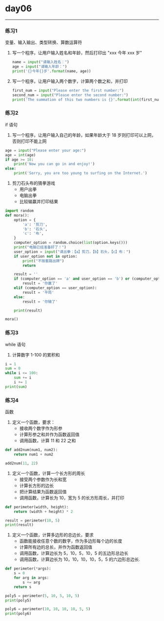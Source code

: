 # day06

---

### 练习1

变量、输入输出、类型转换、算数运算符

1. 写一个程序，让用户输入姓名和年龄，然后打印出 "xxx 今年 xxx 岁"

   ```py
   name = input("请输入姓名：")
   age = input("请输入年龄：")
   print('{}今年{}岁'.format(name, age))
   ```

2. 写一个程序，让用户输入两个数字，计算两个数之和，并打印

   ```python
   first_num = input("Please enter the first number:")
   second_num = input("Please enter the second number:")
   print('The summation of this two numbers is {}'.format(int(first_num) + int(second_num)))
   ```

### 练习2

if 语句

1. 写一个程序，让用户输入自己的年龄，如果年龄大于 18 岁则打印可以上网，否则打印不能上网

```python
age = input("Please enter your age:")
age = int(age)
if age >= 18:
    print('Now you can go in and enjoy!')
else:
    print('Sorry, you are too young to surfing on the Internet.')
```

1. 剪刀石头布的猜拳游戏
   * 用户出拳
   * 电脑出拳
   * 比较输赢并打印结果

```python
import random
def mora():
    option = {
        'a': '剪刀',
        'b': '石头',
        'c': '布',
    }
    computer_option = random.choice(list(option.keys()))
    print("电脑已经准备好了！")
    user_option = input("请出拳：【a】剪刀，【b】石头，【c】布：")
    if user_option not in option:
        print("不按套路出牌")
        return

    result = ''
    if (computer_option == 'a' and user_option == 'b') or (computer_option == 'b' and user_option == 'c') or (computer_option == 'c' and user_option == 'a'):
        result = '你赢了'
    elif (computer_option == user_option):
        result = '平局'
    else:
        result = '你输了'

    print(result)

mora()
```

### 练习3

while 语句

1. 计算数字 1-100 的累积和

```python
i = 1
sum = 0
while i <= 100:
    sum += i
    i += 1
print(sum)
```

### 练习4

函数

1. 定义一个函数，要求：
   * 接收两个数字作为形参
   * 计算形参之和并作为函数返回值
   * 调用函数，计算 11 和 22 之和

```python
def add2num(num1, num2):
    return num1 + num2

add2num(11, 22)
```

1. 定义一个函数，计算一个长方形的周长
   * 接受两个参数作为长和宽
   * 计算长方形的边长
   * 把计算结果为函数返回值
   * 调用函数，计算长为 10，宽为 5 的长方形周长，并打印

```python
def perimeter(width, height):
    return (width + height) * 2

result = perimeter(10, 5)
print(result)
```

1. 定义一个函数，计算多边形的总边长，要求
   * 函数能接收任意个数的数字，作为多边形每个边的长度
   * 计算所有边的总长，并作为函数返回值
   * 调用函数，计算边长为 5，10，5，10，5 的五边形总边长
   * 调用函数，计算边长为 10，10，10，10，5，5 的六边形总边长.

```python
def perimeter(*args):
    s = 0
    for arg in args:
        s += arg
    return s

poly5 = perimeter(5, 10, 5, 10, 5)
print(poly5)

poly6 = perimeter(10, 10, 10, 10, 5, 5)
print(poly6)
```



